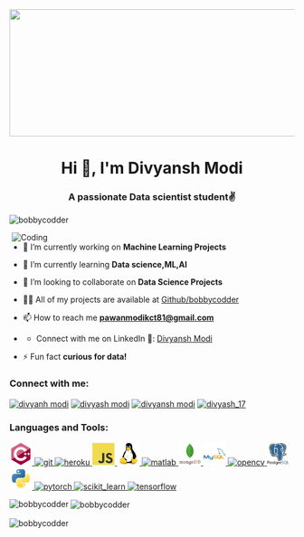 <img align="top"  width="1000" height="225" src="https://i.pinimg.com/originals/43/40/df/4340df745556fa225d9106d7b65d30c8.jpg">


<h1 align="center">Hi 👋, I'm Divyansh Modi</h1>
<h3 align="center">A passionate Data scientist student✌</h3>

<p align="left"> <img src="https://komarev.com/ghpvc/?username=bobbycodder&label=Profile%20views&color=0e75b6&style=flat" alt="bobbycodder" /> </p>

<img align="right" alt="Coding" width="500" src="https://www.datapine.com/images/interactive-dashboard.png">

- 🔭 I’m currently working on **Machine Learning Projects**

- 🌱 I’m currently learning **Data science,ML,AI**

- 👯 I’m looking to collaborate on **Data Science Projects**

- 👨‍💻 All of my projects are available at [Github/bobbycodder](https://github.com/bobbycodder?tab=repositories)

- 📫 How to reach me **pawanmodikct81@gmail.com**

- - Connect with me on LinkedIn 🤝: [Divyansh Modi](https://www.linkedin.com/in/divyansh-modi『ディビアンシュ-モデ』-0830641ab)

- ⚡ Fun fact **curious for data!**

<h3 align="left">Connect with me:</h3>
<p align="left">
<a href="https://linkedin.com/in/divyanh modi" target="blank"><img align="center" src="https://raw.githubusercontent.com/rahuldkjain/github-profile-readme-generator/master/src/images/icons/Social/linked-in-alt.svg" alt="divyanh modi" height="30" width="40" /></a>
<a href="https://kaggle.com/divyash modi" target="blank"><img align="center" src="https://raw.githubusercontent.com/rahuldkjain/github-profile-readme-generator/master/src/images/icons/Social/kaggle.svg" alt="divyash modi" height="30" width="40" /></a>
<a href="https://fb.com/divyansh modi" target="blank"><img align="center" src="https://raw.githubusercontent.com/rahuldkjain/github-profile-readme-generator/master/src/images/icons/Social/facebook.svg" alt="divyansh modi" height="30" width="40" /></a>
<a href="https://instagram.com/divyash_17" target="blank"><img align="center" src="https://raw.githubusercontent.com/rahuldkjain/github-profile-readme-generator/master/src/images/icons/Social/instagram.svg" alt="divyash_17" height="30" width="40" /></a>
</p>

<h3 align="left">Languages and Tools:</h3>
<p align="left"> <a href="https://www.w3schools.com/cpp/" target="_blank"> <img src="https://raw.githubusercontent.com/devicons/devicon/master/icons/cplusplus/cplusplus-original.svg" alt="cplusplus" width="40" height="40"/> </a> <a href="https://git-scm.com/" target="_blank"> <img src="https://www.vectorlogo.zone/logos/git-scm/git-scm-icon.svg" alt="git" width="40" height="40"/> </a> <a href="https://heroku.com" target="_blank"> <img src="https://www.vectorlogo.zone/logos/heroku/heroku-icon.svg" alt="heroku" width="40" height="40"/> </a> <a href="https://developer.mozilla.org/en-US/docs/Web/JavaScript" target="_blank"> <img src="https://raw.githubusercontent.com/devicons/devicon/master/icons/javascript/javascript-original.svg" alt="javascript" width="40" height="40"/> </a> <a href="https://www.linux.org/" target="_blank"> <img src="https://raw.githubusercontent.com/devicons/devicon/master/icons/linux/linux-original.svg" alt="linux" width="40" height="40"/> </a> <a href="https://www.mathworks.com/" target="_blank"> <img src="https://upload.wikimedia.org/wikipedia/commons/2/21/Matlab_Logo.png" alt="matlab" width="40" height="40"/> </a> <a href="https://www.mongodb.com/" target="_blank"> <img src="https://raw.githubusercontent.com/devicons/devicon/master/icons/mongodb/mongodb-original-wordmark.svg" alt="mongodb" width="40" height="40"/> </a> <a href="https://www.mysql.com/" target="_blank"> <img src="https://raw.githubusercontent.com/devicons/devicon/master/icons/mysql/mysql-original-wordmark.svg" alt="mysql" width="40" height="40"/> </a> <a href="https://opencv.org/" target="_blank"> <img src="https://www.vectorlogo.zone/logos/opencv/opencv-icon.svg" alt="opencv" width="40" height="40"/> </a> <a href="https://www.postgresql.org" target="_blank"> <img src="https://raw.githubusercontent.com/devicons/devicon/master/icons/postgresql/postgresql-original-wordmark.svg" alt="postgresql" width="40" height="40"/> </a> <a href="https://www.python.org" target="_blank"> <img src="https://raw.githubusercontent.com/devicons/devicon/master/icons/python/python-original.svg" alt="python" width="40" height="40"/> </a> <a href="https://pytorch.org/" target="_blank"> <img src="https://www.vectorlogo.zone/logos/pytorch/pytorch-icon.svg" alt="pytorch" width="40" height="40"/> </a> <a href="https://scikit-learn.org/" target="_blank"> <img src="https://upload.wikimedia.org/wikipedia/commons/0/05/Scikit_learn_logo_small.svg" alt="scikit_learn" width="40" height="40"/> </a> <a href="https://www.tensorflow.org" target="_blank"> <img src="https://www.vectorlogo.zone/logos/tensorflow/tensorflow-icon.svg" alt="tensorflow" width="40" height="40"/> </a> </p>

<p><img align="left" src="https://github-readme-stats.vercel.app/api/top-langs?username=bobbycodder&show_icons=true&locale=en&layout=compact" alt="bobbycodder" /></p>

<p>&nbsp;<img align="center" src="https://github-readme-stats.vercel.app/api?username=bobbycodder&show_icons=true&locale=en" alt="bobbycodder" /></p>

<p><img align="center" src="https://github-readme-streak-stats.herokuapp.com/?user=bobbycodder&" alt="bobbycodder" /></p>

